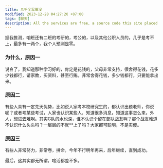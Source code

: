 ```yaml
---
title: 几乎全军覆没
modified: 2023-12-28 04:27:20 +07:00
tags: [聊天]
description: All the services are free, a source code this site placed on github repository and intergration with netlify service, another service that you can use is github page for hosting your own static site.
---
```


 据我推测，咱班还有二班的考研的，考公的，以及其他公职人员的，几乎是考不上，最多有一两个，我个人预测是零。

### 为什么，原因一

说白了，我知道那种学习好的，肯定是花钱的，父母非常支持，很舍得花钱，花多少钱都行，请家教，买资料，甚至行贿。非常舍得花钱，多少钱都行，只要能拿出来。

### 原因二

有些人具有一定先天优势，比如说人家考本校研究生的，都认识出题老师，你说呢？或者考某些考试，人家也认识某些人，知道很多消息，知道这事怎么来，外人，想进去难啊。其实G队的水也深，谁不认识个留在部队战友啊？那个战友难道不认识什么头头吗？一层层的不就**上了吗？大家都可聪明，不是实傻。

 ### 原因三

有些人非常努力，非常卷，拼命，今年不行明年再来，后年继续，直到成功。

最后，这其实都无所谓，啥活都差不多。





